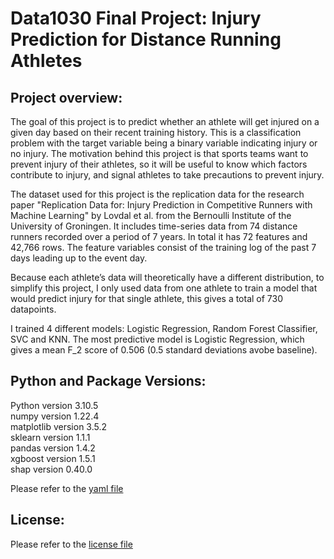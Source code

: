 # Data1030 Final Project: Injury Prediction for Distance Running Athletes

## Project overview:

The goal of this project is to predict whether an athlete will get injured on a given day based on their recent training history. This is a classification problem with the target variable being a binary variable indicating injury or no injury. The motivation behind this project is that sports teams want to prevent injury of their athletes, so it will be useful to know which factors contribute to injury, and signal athletes to take precautions to prevent injury.

The dataset used for this project is the replication data for the research paper "Replication Data for: Injury Prediction in Competitive Runners with Machine Learning" by Lovdal et al. from the Bernoulli Institute of the University of Groningen. It includes time-series data from 74 distance runners recorded over a period of 7 years. In total it has 72 features and 42,766 rows. The feature variables consist of the training log of the past 7 days leading up to the event day.

Because each athlete’s data will theoretically have a different distribution, to simplify this project, I only used data from one athlete to train a model that would predict injury for that single athlete, this gives a total of 730 datapoints.

I trained 4 different models: Logistic Regression, Random Forest Classifier, SVC and KNN. The most predictive model is Logistic Regression, which gives a mean F_2 score of 0.506 (0.5 standard deviations avobe baseline).

## Python and Package Versions:
Python version 3.10.5\
numpy version 1.22.4\
matplotlib version 3.5.2\
sklearn version 1.1.1\
pandas version 1.4.2\
xgboost version 1.5.1\
shap version 0.40.0

Please refer to the [yaml file](data1030.yml)


## License:
Please refer to the [license file](LICENSE.md)

